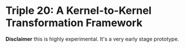 # Triple 20: A Kernel-to-Kernel Transformation Framework
**Disclaimer** this is highly experimental. It's a very early stage prototype.
